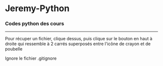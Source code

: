# Jeremy-Python

### Codes python des cours

---

Pour récuper un fichier, clique dessus, puis clique sur le bouton en haut à
droite qui ressemble à 2 carrés superposés entre l'icône de crayon et de poubelle

Ignore le fichier .gitignore
